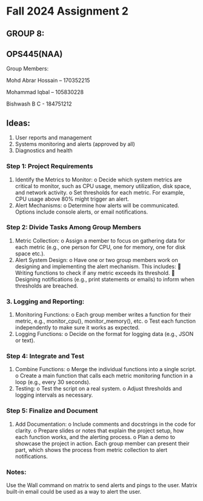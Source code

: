 # Fall 2024 Assignment 2

## GROUP 8:
## OPS445(NAA)


Group Members:

Mohd Abrar Hossain – 170352215

Mohammad Iqbal – 105830228

Bishwash B C - 184751212



## Ideas:
1.	User reports and management
2.	Systems monitoring and alerts (approved by all)
3.	Diagnostics and health






### Step 1: Project Requirements
1.	Identify the Metrics to Monitor:
o	Decide which system metrics are critical to monitor, such as CPU usage, memory utilization, disk space, and network activity.
o	Set thresholds for each metric. For example, CPU usage above 80% might trigger an alert.
2.	Alert Mechanisms:
o	Determine how alerts will be communicated. Options include console alerts, or email notifications.


### Step 2: Divide Tasks Among Group Members
1.	Metric Collection:
o	Assign a member to focus on gathering data for each metric (e.g., one person for CPU, one for memory, one for disk space etc.).
2.	Alert System Design:
o	Have one or two group members work on designing and implementing the alert mechanism. This includes:
	Writing functions to check if any metric exceeds its threshold.
	Designing notifications (e.g., print statements or emails) to inform when thresholds are breached.


### 3.	Logging and Reporting:
1.	Monitoring Functions:
o	Each group member writes a function for their metric, e.g., monitor_cpu(), monitor_memory(), etc.
o	Test each function independently to make sure it works as expected.
2.	Logging Functions:
o	Decide on the format for logging data (e.g., JSON or text).



### Step 4: Integrate and Test
1.	Combine Functions:
o	Merge the individual functions into a single script.
o	Create a main function that calls each metric monitoring function in a loop (e.g., every 30 seconds).
2.	Testing:
o	Test the script on a real system.
o	Adjust thresholds and logging intervals as necessary.


### Step 5: Finalize and Document
1.	Add Documentation:
o	Include comments and docstrings in the code for clarity.
o	Prepare slides or notes that explain the project setup, how each function works, and the alerting process.
o	Plan a demo to showcase the project in action.
Each group member can present their part, which shows the process from metric collection to alert notifications.

### Notes:
Use the Wall command on matrix to send alerts and pings to the user.
Matrix built-in email could be used as a way to alert the user.

